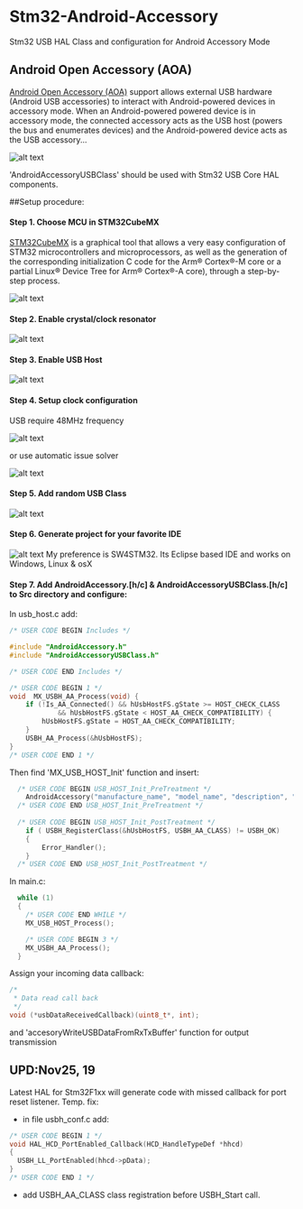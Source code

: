 # Stm32-Android-Accessory
Stm32 USB HAL Class and configuration for Android Accessory Mode

## Android Open Accessory (AOA)
[Android Open Accessory (AOA)](https://source.android.com/devices/accessories/protocol) support allows external USB hardware (Android USB accessories) to interact with Android-powered devices in accessory mode. When an Android-powered powered device is in accessory mode, the connected accessory acts as the USB host (powers the bus and enumerates devices) and the Android-powered device acts as the USB accessory...

![alt text](img/acc.png)


'AndroidAccessoryUSBClass' should be used with Stm32 USB Core HAL components. 

##Setup procedure: 
#### Step 1. Choose MCU in STM32CubeMX
[STM32CubeMX](https://www.st.com/en/development-tools/stm32cubemx.html) is a graphical tool that allows a very easy configuration of STM32 microcontrollers and microprocessors, as well as the generation of the corresponding initialization C code for the Arm® Cortex®-M core or a partial Linux® Device Tree for Arm® Cortex®-A core), through a step-by-step process. 

![alt text](img/mcu.png)

#### Step 2. Enable crystal/clock resonator

![alt text](img/rcc.png)

#### Step 3. Enable USB Host

![alt text](img/host.png)

#### Step 4. Setup clock configuration
USB require 48MHz frequency

![alt text](img/usb_clock.png)

or use automatic issue solver 

![alt text](img/clock.png)

#### Step 5. Add random USB Class
![alt text](img/middleware.png)

#### Step 6. Generate project for your favorite IDE
![alt text](img/ide.png)
My preference is SW4STM32. Its Eclipse based IDE and works on Windows, Linux & osX

#### Step 7. Add AndroidAccessory.[h/c] & AndroidAccessoryUSBClass.[h/c] to Src directory and configure:
In usb_host.c add: 

```c
/* USER CODE BEGIN Includes */

#include "AndroidAccessory.h"
#include "AndroidAccessoryUSBClass.h"

/* USER CODE END Includes */
```

```c
/* USER CODE BEGIN 1 */
void  MX_USBH_AA_Process(void) {
	if (!Is_AA_Connected() && hUsbHostFS.gState >= HOST_CHECK_CLASS
			&& hUsbHostFS.gState < HOST_AA_CHECK_COMPATIBILITY) {
		hUsbHostFS.gState = HOST_AA_CHECK_COMPATIBILITY;
	}
	USBH_AA_Process(&hUsbHostFS);
}
/* USER CODE END 1 */
```

Then find 'MX_USB_HOST_Init' function and insert: 
```c
  /* USER CODE BEGIN USB_HOST_Init_PreTreatment */
	AndroidAccessory("manufacture_name", "model_name", "description", "1.0", "uri", "serial", 0);
  /* USER CODE END USB_HOST_Init_PreTreatment */
 
  /* USER CODE BEGIN USB_HOST_Init_PostTreatment */
	if ( USBH_RegisterClass(&hUsbHostFS, USBH_AA_CLASS) != USBH_OK)
	{
		Error_Handler();
	}
  /* USER CODE END USB_HOST_Init_PostTreatment */
```


In main.c:
```c
  while (1)
  {
    /* USER CODE END WHILE */
    MX_USB_HOST_Process();

    /* USER CODE BEGIN 3 */
    MX_USBH_AA_Process();
  }
```

Assign your incoming data callback:

```c
/*
 * Data read call back
 */
void (*usbDataReceivedCallback)(uint8_t*, int);
```
and 'accesoryWriteUSBDataFromRxTxBuffer' function for output transmission
 
## UPD:Nov25, 19
Latest HAL for Stm32F1xx will generate code with missed callback for port reset listener. Temp. fix:
 - in file usbh_conf.c add: 
```c
/* USER CODE BEGIN 1 */
void HAL_HCD_PortEnabled_Callback(HCD_HandleTypeDef *hhcd)
{
  USBH_LL_PortEnabled(hhcd->pData);
}
/* USER CODE END 1 */
```
 - add USBH_AA_CLASS class registration before USBH_Start call.
 

